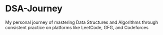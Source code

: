 # DSA-Journey
My personal journey of mastering Data Structures and Algorithms through consistent practice on platforms like LeetCode, GFG, and Codeforces
